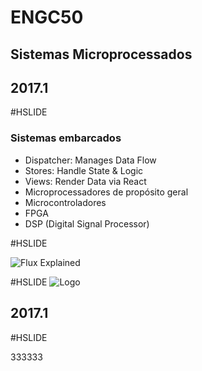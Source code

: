 # ENGC50

## Sistemas Microprocessados

## 2017.1


#HSLIDE

### Sistemas embarcados

- Dispatcher: Manages Data Flow
- Stores: Handle State & Logic
- Views: Render Data via React
- Microprocessadores de propósito geral
- Microcontroladores
- FPGA
- DSP (Digital Signal Processor)

#HSLIDE

![Flux Explained](https://facebook.github.io/flux/img/flux-simple-f8-diagram-explained-1300w.png)

#HSLIDE
![Logo](images/slideshow-in-60-seconds.jpg)



## 2017.1

#HSLIDE



333333


